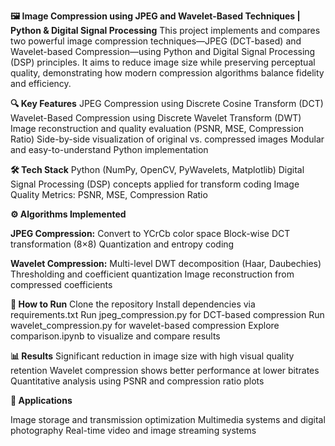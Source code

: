 

**🖼️ Image Compression using JPEG and Wavelet-Based Techniques | Python & Digital Signal Processing**
This project implements and compares two powerful image compression techniques—JPEG (DCT-based) and Wavelet-based Compression—using Python and Digital Signal Processing (DSP) principles. It aims to reduce image size while preserving perceptual quality, demonstrating how modern compression algorithms balance fidelity and efficiency.

**🔍 Key Features**
JPEG Compression using Discrete Cosine Transform (DCT)
Wavelet-Based Compression using Discrete Wavelet Transform (DWT)
Image reconstruction and quality evaluation (PSNR, MSE, Compression Ratio)
Side-by-side visualization of original vs. compressed images
Modular and easy-to-understand Python implementation

**🛠️ Tech Stack**
Python (NumPy, OpenCV, PyWavelets, Matplotlib)
Digital Signal Processing (DSP) concepts applied for transform coding
Image Quality Metrics: PSNR, MSE, Compression Ratio

**⚙️ Algorithms Implemented**

**JPEG Compression:**
Convert to YCrCb color space
Block-wise DCT transformation (8×8)
Quantization and entropy coding

**Wavelet Compression:**
Multi-level DWT decomposition (Haar, Daubechies)
Thresholding and coefficient quantization
Image reconstruction from compressed coefficients

**🚀 How to Run**
Clone the repository
Install dependencies via requirements.txt
Run jpeg_compression.py for DCT-based compression
Run wavelet_compression.py for wavelet-based compression
Explore comparison.ipynb to visualize and compare results

**📊 Results**
Significant reduction in image size with high visual quality retention
Wavelet compression shows better performance at lower bitrates
Quantitative analysis using PSNR and compression ratio plots

**📌 Applications**

Image storage and transmission optimization
Multimedia systems and digital photography
Real-time video and image streaming systems
